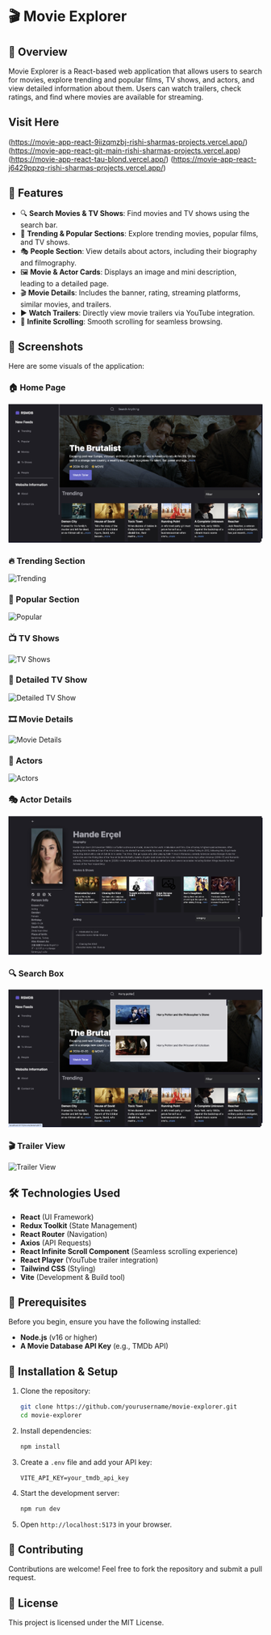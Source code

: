 # 🎬 Movie Explorer

## 📌 Overview
Movie Explorer is a React-based web application that allows users to search for movies, explore trending and popular films, TV shows, and actors, and view detailed information about them. Users can watch trailers, check ratings, and find where movies are available for streaming.

## Visit Here
(https://movie-app-react-9iizqmzbj-rishi-sharmas-projects.vercel.app/)
(https://movie-app-react-git-main-rishi-sharmas-projects.vercel.app)
(https://movie-app-react-tau-blond.vercel.app/)
(https://movie-app-react-j6429ppzq-rishi-sharmas-projects.vercel.app/)
## 🚀 Features
- 🔍 **Search Movies & TV Shows**: Find movies and TV shows using the search bar.
- 🎥 **Trending & Popular Sections**: Explore trending movies, popular films, and TV shows.
- 🎭 **People Section**: View details about actors, including their biography and filmography.
- 🖼️ **Movie & Actor Cards**: Displays an image and mini description, leading to a detailed page.
- 🎬 **Movie Details**: Includes the banner, rating, streaming platforms, similar movies, and trailers.
- ▶️ **Watch Trailers**: Directly view movie trailers via YouTube integration.
- 🔄 **Infinite Scrolling**: Smooth scrolling for seamless browsing.
## 📸 Screenshots
Here are some visuals of the application:

### 🏠 Home Page
![Home Page](images/HomePage.png)

### 🔥 Trending Section
![Trending](images/Trending.png)

### 🌟 Popular Section
![Popular](images/Popular.png)

### 📺 TV Shows
![TV Shows](images/TvShows.png)

### 📜 Detailed TV Show
![Detailed TV Show](images/DetailedTvShow.png)

### 🎞️ Movie Details
![Movie Details](images/MovieDetails.png)

### 👥 Actors
![Actors](images/Actors.png)

### 🎭 Actor Details
![Actor Details](images/ActorDetails.png)

### 🔍 Search Box
![Search Box](images/SearchBox.png)

### 🎬 Trailer View
![Trailer View](images/TrailerView.png)

## 🛠️ Technologies Used
- **React** (UI Framework)
- **Redux Toolkit** (State Management)
- **React Router** (Navigation)
- **Axios** (API Requests)
- **React Infinite Scroll Component** (Seamless scrolling experience)
- **React Player** (YouTube trailer integration)
- **Tailwind CSS** (Styling)
- **Vite** (Development & Build tool)

## 📌 Prerequisites
Before you begin, ensure you have the following installed:
- **Node.js** (v16 or higher)
- **A Movie Database API Key** (e.g., TMDb API)

## 🔧 Installation & Setup
1. Clone the repository:
   ```bash
   git clone https://github.com/yourusername/movie-explorer.git
   cd movie-explorer
   ```
2. Install dependencies:
   ```bash
   npm install
   ```
3. Create a `.env` file and add your API key:
   ```env
   VITE_API_KEY=your_tmdb_api_key
   ```
4. Start the development server:
   ```bash
   npm run dev
   ```
5. Open `http://localhost:5173` in your browser.

## 🎯 Contributing
Contributions are welcome! Feel free to fork the repository and submit a pull request.

## 📄 License
This project is licensed under the MIT License.

